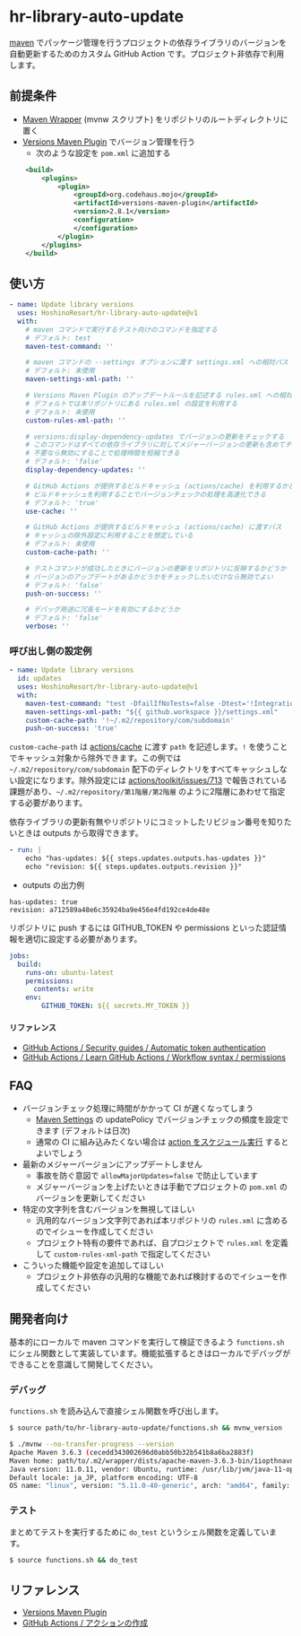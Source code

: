 # hr-library-auto-update

[maven](https://maven.apache.org/) でパッケージ管理を行うプロジェクトの依存ライブラリのバージョンを自動更新するためのカスタム GitHub Action です。プロジェクト非依存で利用します。

## 前提条件

* [Maven Wrapper](https://github.com/takari/maven-wrapper) (mvnw スクリプト) をリポジトリのルートディレクトリに置く
* [Versions Maven Plugin](https://www.mojohaus.org/versions-maven-plugin/) でバージョン管理を行う
  * 次のような設定を `pom.xml` に追加する

```xml
    <build>
        <plugins>
            <plugin>
                <groupId>org.codehaus.mojo</groupId>
                <artifactId>versions-maven-plugin</artifactId>
                <version>2.8.1</version>
                <configuration>
                </configuration>
            </plugin>
        </plugins>
    </build>
```

## 使い方

```yml
- name: Update library versions
  uses: HoshinoResort/hr-library-auto-update@v1
  with:
    # maven コマンドで実行するテスト向けのコマンドを指定する
    # デフォルト: test
    maven-test-command: ''

    # maven コマンドの --settings オプションに渡す settings.xml への相対パス
    # デフォルト: 未使用
    maven-settings-xml-path: ''

    # Versions Maven Plugin のアップデートルールを記述する rules.xml への相対パス
    # デフォルトでは本リポジトリにある rules.xml の設定を利用する
    # デフォルト: 未使用
    custom-rules-xml-path: ''

    # versions:display-dependency-updates でバージョンの更新をチェックする
    # このコマンドはすべての依存ライブラリに対してメジャーバージョンの更新も含めてチェックする
    # 不要なら無効にすることで処理時間を短縮できる
    # デフォルト: 'false'
    display-dependency-updates: ''

    # GitHub Actions が提供するビルドキャッシュ (actions/cache) を利用するかどうか
    # ビルドキャッシュを利用することでバージョンチェックの処理を高速化できる
    # デフォルト: 'true'
    use-cache: ''

    # GitHub Actions が提供するビルドキャッシュ (actions/cache) に渡すパス
    # キャッシュの除外設定に利用することを想定している
    # デフォルト: 未使用
    custom-cache-path: ''

    # テストコマンドが成功したときにバージョンの更新をリポジトリに反映するかどうか
    # バージョンのアップデートがあるかどうかをチェックしたいだけなら無効でよい
    # デフォルト: 'false'
    push-on-success: ''

    # デバッグ用途に冗長モードを有効にするかどうか
    # デフォルト: 'false'
    verbose: ''
```

### 呼び出し側の設定例

```yml
- name: Update library versions
  id: updates
  uses: HoshinoResort/hr-library-auto-update@v1
  with:
    maven-test-command: "test -DfailIfNoTests=false -Dtest='!IntegrationTest'"
    maven-settings-xml-path: "${{ github.workspace }}/settings.xml"
    custom-cache-path: '!~/.m2/repository/com/subdomain'
    push-on-success: 'true'
```

`custom-cache-path` は [actions/cache](https://github.com/actions/cache) に渡す `path` を記述します。`!` を使うことでキャッシュ対象から除外できます。この例では `~/.m2/repository/com/subdomain` 配下のディレクトリをすべてキャッシュしない設定になります。除外設定には [actions/toolkit/issues/713](https://github.com/actions/toolkit/issues/713#issuecomment-850321461) で報告されている課題があり、`~/.m2/repository/第1階層/第2階層` のように2階層にあわせて指定する必要があります。

依存ライブラリの更新有無やリポジトリにコミットしたリビジョン番号を知りたいときは outputs から取得できます。

```yml
- run: |
    echo "has-updates: ${{ steps.updates.outputs.has-updates }}"
    echo "revision: ${{ steps.updates.outputs.revision }}"
```

* outputs の出力例

```
has-updates: true
revision: a712589a48e6c35924ba9e456e4fd192ce4de48e
```

リポジトリに push するには GITHUB_TOKEN や permissions といった認証情報を適切に設定する必要があります。

```yml
jobs:
  build:
    runs-on: ubuntu-latest
    permissions:
      contents: write
    env:
        GITHUB_TOKEN: ${{ secrets.MY_TOKEN }}
```

#### リファレンス

* [GitHub Actions / Security guides / Automatic token authentication](https://docs.github.com/ja/actions/security-guides/automatic-token-authentication)
* [GitHub Actions / Learn GitHub Actions / Workflow syntax / permissions](https://docs.github.com/ja/actions/learn-github-actions/workflow-syntax-for-github-actions#onworkflow_dispatchinputs)

## FAQ

* バージョンチェック処理に時間がかかって CI が遅くなってしまう
  * [Maven Settings](https://maven.apache.org/ref/current/maven-settings/settings.html) の updatePolicy でバージョンチェックの頻度を設定できます (デフォルトは日次)
  * 通常の CI に組み込みたくない場合は [action をスケジュール実行](https://docs.github.com/ja/actions/using-workflows/events-that-trigger-workflows#schedule) するとよいでしょう
* 最新のメジャーバージョンにアップデートしません
  * 事故を防ぐ意図で `allowMajorUpdates=false` で防止しています
  * メジャーバージョンを上げたいときは手動でプロジェクトの `pom.xml` のバージョンを更新してください
* 特定の文字列を含むバージョンを無視してほしい
  * 汎用的なバージョン文字列であれば本リポジトリの `rules.xml` に含めるのでイシューを作成してください
  * プロジェクト特有の要件であれば、自プロジェクトで `rules.xml` を定義して `custom-rules-xml-path` で指定してください
* こういった機能や設定を追加してほしい
   * プロジェクト非依存の汎用的な機能であれば検討するのでイシューを作成してください

## 開発者向け

基本的にローカルで maven コマンドを実行して検証できるよう `functions.sh` にシェル関数として実装しています。機能拡張するときはローカルでデバッグができることを意識して開発してください。

### デバッグ

`functions.sh` を読み込んで直接シェル関数を呼び出します。

```bash
$ source path/to/hr-library-auto-update/functions.sh && mvnw_version

$ ./mvnw --no-transfer-progress --version
Apache Maven 3.6.3 (cecedd343002696d0abb50b32b541b8a6ba2883f)
Maven home: path/to/.m2/wrapper/dists/apache-maven-3.6.3-bin/1iopthnavndlasol9gbrbg6bf2/apache-maven-3.6.3
Java version: 11.0.11, vendor: Ubuntu, runtime: /usr/lib/jvm/java-11-openjdk-amd64
Default locale: ja_JP, platform encoding: UTF-8
OS name: "linux", version: "5.11.0-40-generic", arch: "amd64", family: "unix"
```

### テスト

まとめてテストを実行するために `do_test` というシェル関数を定義しています。

```bash
$ source functions.sh && do_test
```

## リファレンス

* [Versions Maven Plugin](https://www.mojohaus.org/versions-maven-plugin/index.html)
* [GitHub Actions / アクションの作成](https://docs.github.com/ja/actions/creating-actions)
